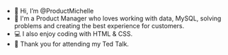 - 👋 Hi, I’m @ProductMichelle
- 👀 I'm a Product Manager who loves working with data, MySQL, solving problems and creating the best experience for customers.
- 💻 I also enjoy coding with HTML & CSS. 
- 💞️ Thank you for attending my Ted Talk.


<!---
ProductMichelle/ProductMichelle is a ✨ special ✨ repository because its `README.md` (this file) appears on your GitHub profile.
You can click the Preview link to take a look at your changes.
--->
